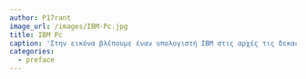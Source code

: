 ```yaml
---
author: P17rant
image_url: /images/IBM-Pc.jpg
title: IBM Pc
caption: 'Στην εικόνα βλέπουμε έναν υπολογιστή IBM στις αρχές τις δεκαετίας του 90.'
categories:
  - preface
---
```

